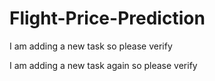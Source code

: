 # Flight-Price-Prediction

I am adding a new task so please verify

I am adding a new task again so please verify
